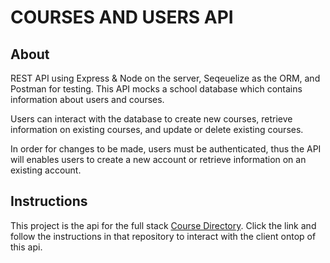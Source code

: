 # COURSES AND USERS API

## About

REST API using Express & Node on the server, Seqeuelize as the ORM, and Postman for testing. This API mocks a school database which contains information about users and courses. 

Users can interact with the database to create new courses, retrieve information on existing courses, and update or delete existing courses. 

In order for changes to be made, users must be authenticated, thus the API will enables users to create a new account or retrieve information on an existing account.

## Instructions

This project is the api for the full stack [Course Directory](https://github.com/sethlewis93/Course-Directory). Click the link and follow the instructions in that repository to interact with the client ontop of this api. 
